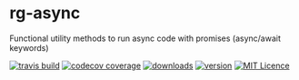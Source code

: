 # rg-async
Functional utility methods to run async code with promises (async/await keywords)

[![travis build](https://img.shields.io/travis/rubengomex/rg-async.svg)](https://travis-ci.org/rubengomex/rg-async)
[![codecov coverage](https://img.shields.io/codecov/c/github/rubengomex/rg-async.svg)](https://codecov.io/gh/rubengomex/rg-async)
[![downloads](https://img.shields.io/npm/dm/rg-async.svg)](https://npm-stat.com/charts.html?package=rg-async&from=2017-08-11)
[![version](https://img.shields.io/npm/v/rg-async.svg)](https://npm.im/rg-async)
[![MIT Licence](https://img.shields.io/npm/l/rg-async.svg)](https://opensource.org/licenses/MIT)


